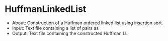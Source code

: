 # HuffmanLinkedList

<ul>
  <li> About: Construction of a Huffman ordered linked list using insertion sort. </li>
  <li> Input: Text file containing a list of pairs as <char prob> </li>
  <li> Output: Text file containing the constructed Huffman LL </li>
</ul>
  
